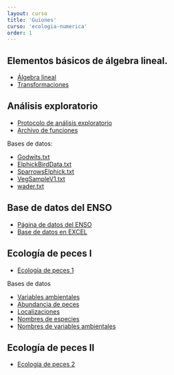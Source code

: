 ```yaml
---
layout: curso
title: 'Guiones'
curso: 'ecologia-numerica'
order: 1
---
```


## Elementos básicos de álgebra lineal.

* [Álgebra lineal](./guiones/algebra_lineal.html)
* [Transformaciones](./guiones/transformaciones.html)

## Análisis exploratorio

* [Protocolo de análisis exploratorio](./guiones/RCodeZuurIenoElphick2.html)
* [Archivo de funciones](./guiones/HighstatLib.r)

Bases de datos:

* [Godwits.txt](./bases_datos/Godwits.txt)
* [ElphickBirdData.txt](./bases_datos/ElphickBirdData.txt)
* [SparrowsElphick.txt](./bases_datos/SparrowsElphick.txt)
* [VegSampleV1.txt](./bases_datos/VegSamplesV1.txt)
* [wader.txt](./bases_datos/wader.txt)

## Base de datos del ENSO

 - [Página de datos del ENSO](http://www.cpc.ncep.noaa.gov/products/analysis_monitoring/ensostuff/ensoyears.shtml)
 - [Base de datos en EXCEL](./bases_datos/ENSO.xlsx)

## Ecología de peces I

 * [Ecología de peces 1](./guiones/ecologiaPeces.html)

Bases de datos  

 - [Variables ambientales](./bases_datos/ambientales.xlsx)
 - [Abundancia de peces](./bases_datos/peces.xlsx)
 - [Localizaciones](./bases_datos/localidades.xlsx)
 - [Nombres de especies](./bases_datos/nombresdeespecies.xlsx)
 - [Nombres de variables ambientales](./bases_datos/Nombresdevariablesambientales.xlsx)

## Ecología de peces II

 * [Ecología de peces 2](./guiones/ecologiaPeces2.html)
